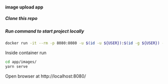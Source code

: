 #### image upload app 

##### Clone this repo

##### Run command to start project locally
```bash
docker run -it --rm -p 8080:8080 -u $(id -u ${USER}):$(id -g ${USER}) -v ${PWD}:/app node:12 /bin/bash
```
Inside container run 
```bash
cd app/images/
yarn serve
```
Open browser at http://localhost:8080/

